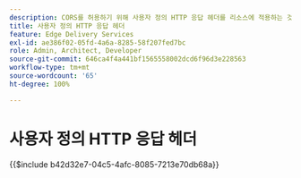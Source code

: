 ```yaml
---
description: CORS를 허용하기 위해 사용자 정의 HTTP 응답 헤더를 리소스에 적용하는 것이 유용한 경우도 있습니다. 헤더를 지정하려면 SharePoint의 경우 `headers.xlsx`나 Google Drive의 경우 `headers`라는 Sharepoint 또는 Google Drive 웹 사이트의 `/.helix` 폴더에 Excel 통합 문서 또는 Google Sheets 통합 문서를 만듭니다.
title: 사용자 정의 HTTP 응답 헤더
feature: Edge Delivery Services
exl-id: ae386f02-05fd-4a6a-8285-58f207fed7bc
role: Admin, Architect, Developer
source-git-commit: 646ca4f4a441bf1565558002dcd6f96d3e228563
workflow-type: tm+mt
source-wordcount: '65'
ht-degree: 100%

---
```


# 사용자 정의 HTTP 응답 헤더

{{$include b42d32e7-04c5-4afc-8085-7213e70db68a}}
